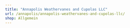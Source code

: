 ```yaml
---
title: "Annapolis Weathervanes and Cupolas LLC"
url: /annapolis/annapolis-weathervanes-and-cupolas-llc/
shop: Allgemein
---
```

